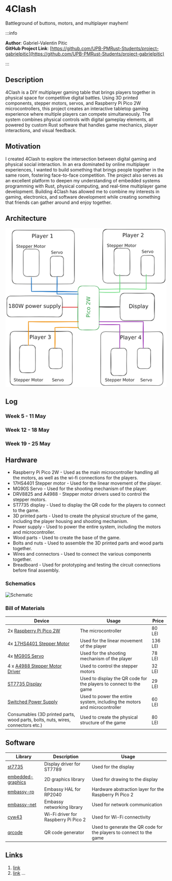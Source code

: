 # 4Clash
Battleground of buttons, motors, and multiplayer mayhem!

:::info 

**Author**: Gabriel-Valentin Pitic \
**GitHub Project Link**: [https://github.com/UPB-PMRust-Students/proiect-gabrielpitic](https://github.com/UPB-PMRust-Students/proiect-gabrielpitic)

:::

## Description

4Clash is a DIY multiplayer gaming table that brings players together in physical space for competitive digital battles. Using 3D printed components, stepper motors, servos, and Raspberry Pi Pico 2W microcontrollers, this project creates an interactive tabletop gaming experience where multiple players can compete simultaneously. The system combines physical controls with digital gameplay elements, all powered by custom Rust software that handles game mechanics, player interactions, and visual feedback.

## Motivation

I created 4Clash to explore the intersection between digital gaming and physical social interaction. In an era dominated by online multiplayer experiences, I wanted to build something that brings people together in the same room, fostering face-to-face competition. The project also serves as an excellent platform to deepen my understanding of embedded systems programming with Rust, physical computing, and real-time multiplayer game development. Building 4Clash has allowed me to combine my interests in gaming, electronics, and software development while creating something that friends can gather around and enjoy together.

## Architecture 
![Diagram](4Clash_Architecture.svg) 

## Log

<!-- write your progress here every week -->

### Week 5 - 11 May

### Week 12 - 18 May

### Week 19 - 25 May

## Hardware

- Raspberry Pi Pico 2W - Used as the main microcontroller handling all the motors, as well as the wi-fi connections for the players.
- 17HS4401 Stepper motor - Used for the linear movement of the player.
- MG90S Servo - Used for the shooting mechanism of the player.
- DRV8825 and A4988 - Stepper motor drivers used to control the stepper motors.
- ST7735 display - Used to display the QR code for the players to connect to the game.
- 3D printed parts - Used to create the physical structure of the game, including the player housing and shooting mechanism.
- Power supply - Used to power the entire system, including the motors and microcontroller.
- Wood parts - Used to create the base of the game.
- Bolts and nuts - Used to assemble the 3D printed parts and wood parts together.
- Wires and connectors - Used to connect the various components together.
- Breadboard - Used for prototyping and testing the circuit connections before final assembly.

### Schematics

![Schematic](4Clash_Schematic.svg)

### Bill of Materials

<!-- Fill out this table with all the hardware components that you might need.

The format is 
```
| [Device](link://to/device) | This is used ... | [price](link://to/store) |

```

-->

| Device | Usage | Price |
|--------|--------|-------|
| 2x [Raspberry Pi Pico 2W](https://www.optimusdigital.ro/ro/placi-raspberry-pi/13327-raspberry-pi-pico-2-w.html) | The microcontroller | 80 LEI |
| 4x [17HS4401 Stepper Motor](https://www.optimusdigital.ro/ro/motoare-motoare-pas-cu-pas/5057-motor-pas-cu-pas-17hs4401-17-a-40-ncm.html) | Used for the linear movement of the player | 136 LEI |
| 4x [MG90S Servo](https://www.optimusdigital.ro/ro/motoare-servomotoare/271-servomotor-mg90s.html) | Used for the shooting mechanism of the player | 78 LEI |
| 4 x [A4988 Stepper Motor Driver](https://www.optimusdigital.ro/ro/drivere-de-motoare-pas-cu-pas/866-driver-pentru-motoare-pas-cu-pas-a4988-rosu.html) | Used to control the stepper motors | 32 LEI |
| [ST7735 Display](https://www.amazon.de/GERUI-Display-Module-Screen-ST7735/dp/B0CWN27HVB/ref=sr_1_14_sspa) | Used to display the QR code for the players to connect to the game | 29 LEI |
| [Switched Power Supply](https://www.optimusdigital.ro/ro/surse-ac-dc-de-12-v/1947-sursa-de-tensiune-in-comutaie-12v-15a-180-w.html) | Used to power the entire system, including the motors and microcontroller | 60 LEI |
| Consumables (3D printed parts, wood parts, bolts, nuts, wires, connectors etc.) | Used to create the physical structure of the game | 80 LEI |

## Software

| Library | Description | Usage |
|---------|-------------|-------|
| [st7735](https://docs.rs/st7735/latest/st7735/) | Display driver for ST7789 | Used for the display |
| [embedded-graphics](https://github.com/embedded-graphics/embedded-graphics) | 2D graphics library | Used for drawing to the display |
| [embassy-rp](https://crates.io/crates/embassy-rp) | Embassy HAL for RP2040 | Hardware abstraction layer for the Raspberry Pi Pico 2 |
| [embassy-net](https://crates.io/crates/embassy-net) | Embassy networking library | Used for network communication |
| [cyw43](https://crates.io/crates/cyw43/0.1.0) | Wi-Fi driver for Raspberry Pi Pico 2 | Used for Wi-Fi connectivity |
| [qrcode](https://crates.io/crates/qrcode) | QR code generator | Used to generate the QR code for the players to connect to the game |

## Links

<!-- Add a few links that inspired you and that you think you will use for your project -->

1. [link](https://example.com)
2. [link](https://example3.com)
...
